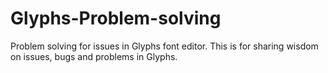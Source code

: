 # Glyphs-Problem-solving
Problem solving for issues in Glyphs font editor.
This is for sharing wisdom on issues, bugs and problems in Glyphs.
